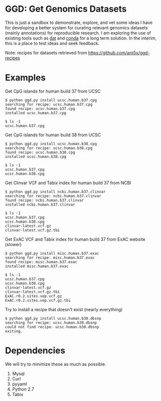 GGD: Get Genomics Datasets
==========================

This is just a sandbox to demonstrate, explore, and vet some ideas I have for developing a better system for curating relevant genomics datasets (mainly annotations) for reproducible research. I am exploring the use of existing tools such as [dat](http://dat-data.com/) and [conda](http://conda.pydata.org/docs/) for a long term solution. In the interim, this is a place to test ideas and seek feedback.

Note: recipes for datasets retrieved from https://github.com/arq5x/ggd-recipes

Examples
========

Get CpG islands for human build 37 from UCSC 

	$ python ggd.py install ucsc.human.b37.cpg
    searching for recipe: ucsc.human.b37.cpg
    found recipe: ucsc.human.b37.cpg
    installed ucsc.human.b37.cpg

    $ ls -1
    ucsc.human.b37.cpg

Get CpG islands for human build 38 from UCSC

	$ python ggd.py install ucsc.human.b38.cpg
    searching for recipe: ucsc.human.b38.cpg
    found recipe: ucsc.human.b38.cpg
    installed ucsc.human.b38.cpg

    $ ls -1
    ucsc.human.b37.cpg
    ucsc.human.b38.cpg

Get Clinvar VCF and Tabix index for human build 37 from NCBI

    $ python ggd.py install ncbi.human.b37.clinvar
    searching for recipe: ncbi.human.b37.clinvar
    found recipe: ncbi.human.b37.clinvar
    installed ncbi.human.b37.clinvar

    $ ls -1
    ucsc.human.b37.cpg
    ucsc.human.b38.cpg
	clinvar-latest.vcf.gz
	clinvar-latest.vcf.gz.tbi


Get ExAC VCF and Tabix index for human build 37 from ExAC website (slower)

	$ python ggd.py install misc.human.b37.exac
    searching for recipe: misc.human.b37.exac
    found recipe: misc.human.b37.exac
    installed misc.human.b37.exac

    $ ls -1
    ucsc.human.b37.cpg
    ucsc.human.b38.cpg
	clinvar-latest.vcf.gz
	clinvar-latest.vcf.gz.tbi
    ExAC.r0.2.sites.vep.vcf.gz
    ExAC.r0.2.sites.vep.vcf.gz.tbi

Try to install a recipe that doesn't exist (nearly everything)

	$ python ggd.py install ucsc.human.b38.dbsnp
    searching for recipe: ucsc.human.b38.dbsnp
    could not find recipe: ucsc.human.b38.dbsnp
    exiting.


Dependencies
============
We will try to minimize these as much as possible.

1. Mysql
2. Curl
3. pyyaml
4. Python 2.7
5. Tabix
